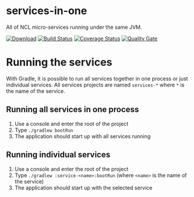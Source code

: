 # services-in-one

All of NCL micro-services running under the same JVM.

[![Download][bt-img]][bt-lnk]
[![Build Status][bs-img]][bs-lnk]
[![Coverage Status][cs-img]][cs-lnk]
[![Quality Gate][qg-img]][qg-lnk]

# Running the services

With Gradle, it is possible to run all services together in one process or just individual services. All services projects are named `services-*` where `*` is the name of the service.

## Running all services in one process

1. Use a console and enter the root of the project
2. Type `./gradlew bootRun`
3. The application should start up with all services running

## Running individual services

1. Use a console and enter the root of the project
2. Type `./gradlew :service-<name>:bootRun` (where `<name>` is the name of the service)
3. The application should start up with the selected service

[bt-img]: https://api.bintray.com/packages/nus-ncl/generic/services-in-one/images/download.svg
[bt-lnk]: https://bintray.com/nus-ncl/generic/services-in-one/_latestVersion
[bs-img]: https://travis-ci.org/nus-ncl/services-in-one.svg?branch=master
[bs-lnk]: https://travis-ci.org/nus-ncl/services-in-one
[cs-img]: https://coveralls.io/repos/github/nus-ncl/services-in-one/badge.svg?branch=master
[cs-lnk]: https://coveralls.io/github/nus-ncl/services-in-one?branch=master
[qg-img]: https://sonarqube.com/api/badges/gate?key=nus-ncl:services-in-one
[qg-lnk]: https://sonarqube.com/dashboard/index/nus-ncl:services-in-one

